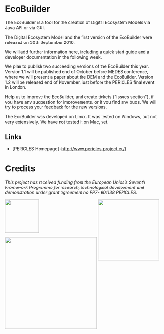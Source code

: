 # EcoBuilder
The EcoBuilder is a tool for the creation of Digital Ecosystem Models via Java API or via GUI.

The Digital Ecosystem Model and the first version of the EcoBuilder were released on 30th September 2016.

We will add further information here, including a quick start guide and a developer documentation in the following week.

We plan to publish two succeeding versions of the EcoBuilder this year. Version 1.1 will be published end of October before MEDES conference, where we will present a paper about the DEM and the EcoBuilder. Version 1.2 will be released end of November, just before the PERICLES final event in London. 

Help us to improve the EcoBuilder, and create tickets ("Issues section"), if you have any suggestion for improvements, or if you find any bugs. We will try to process your feedback for the new versions.

The EcoBuilder was developed on Linux. It was tested on Windows, but not very extensively. We have not tested it on Mac, yet.

## Links

* [PERICLES Homepage] (http://www.pericles-project.eu/)

# Credits

 _This project has received funding from the European Union’s Seventh Framework Programme for research, technological development and demonstration under grant agreement no FP7- 601138 PERICLES._   
 
 <a href="http://ec.europa.eu/research/fp7"><img src="https://github.com/pericles-project/pet/blob/master/wiki-images/LogoEU.png" width="110"/></a>
 <a href="http://www.pericles-project.eu/"> <img src="https://github.com/pericles-project/pet/blob/master/wiki-images/PERICLES%20logo_black.jpg" width="200" align="right"/> </a>

<a href="http://www.sub.uni-goettingen.de/"><img src="https://github.com/pericles-project/pet/blob/master/wiki-images/sub-logo.jpg" width="300"/></a>
